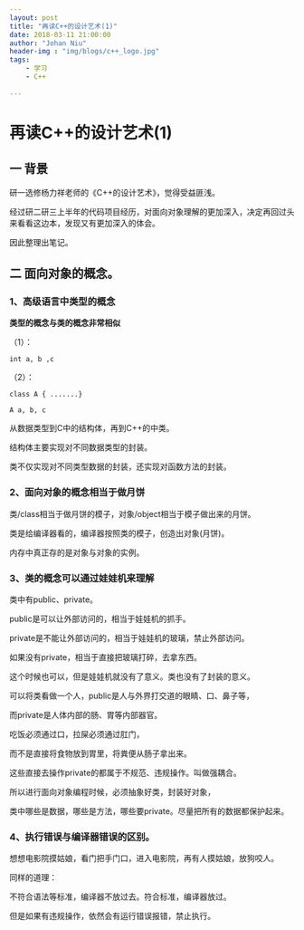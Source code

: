 ```yaml
---
layout: post
title: "再读C++的设计艺术(1)"
date: 2018-03-11 21:00:00
author: "Johan Niu"
header-img : "img/blogs/c++_logo.jpg"
tags:
    - 学习
    - C++
       
---
```


# 再读C++的设计艺术(1)
## 一 背景
研一选修杨力祥老师的《C++的设计艺术》，觉得受益匪浅。

经过研二研三上半年的代码项目经历，对面向对象理解的更加深入，决定再回过头来看看这边本，发现又有更加深入的体会。

因此整理出笔记。


## 二 面向对象的概念。

### 1、高级语言中类型的概念

**类型的概念与类的概念非常相似**

（1）：
	
	int a, b ,c

（2）：

    class A { .......}

    A a, b, c

从数据类型到C中的结构体，再到C++的中类。

结构体主要实现对不同数据类型的封装。

类不仅实现对不同类型数据的封装，还实现对函数方法的封装。


### 2、面向对象的概念相当于做月饼

类/class相当于做月饼的模子，对象/object相当于模子做出来的月饼。

类是给编译器看的，编译器按照类的模子，创造出对象(月饼)。

内存中真正存的是对象与对象的实例。


### 3、类的概念可以通过娃娃机来理解

类中有public、private。

public是可以让外部访问的，相当于娃娃机的抓手。

private是不能让外部访问的，相当于娃娃机的玻璃，禁止外部访问。

如果没有private，相当于直接把玻璃打碎，去拿东西。

这个时候也可以，但是娃娃机就没有了意义。类也没有了封装的意义。

可以将类看做一个人，public是人与外界打交道的眼睛、口、鼻子等，

而private是人体内部的肠、胃等内部器官。

吃饭必须通过口，拉屎必须通过肛门，

而不是直接将食物放到胃里，将粪便从肠子拿出来。

这些直接去操作private的都属于不规范、违规操作。叫做强耦合。

所以进行面向对象编程时候，必须抽象好类，封装好对象，

类中哪些是数据，哪些是方法，哪些要private。尽量把所有的数据都保护起来。


### 4、执行错误与编译器错误的区别。

想想电影院摸姑娘，看门把手门口，进入电影院，再有人摸姑娘，放狗咬人。

同样的道理：

不符合语法等标准，编译器不放过去。符合标准，编译器放过。

但是如果有违规操作，依然会有运行错误报错，禁止执行。